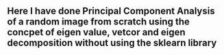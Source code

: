 ## Here I have done Principal Component Analysis of a random image from scratch using the concpet of eigen value, vetcor and eigen decomposition without using the sklearn library
